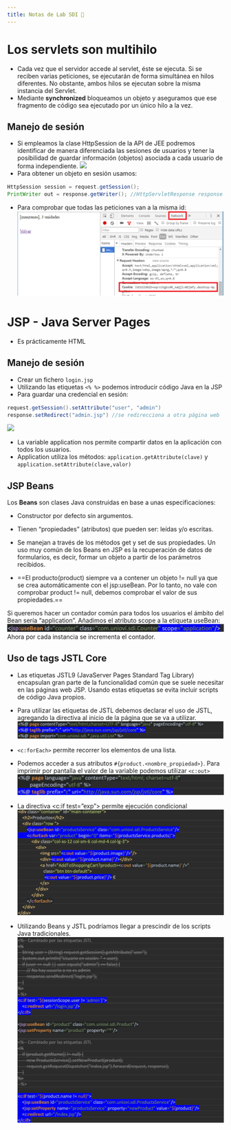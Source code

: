 ```yaml
---
title: Notas de Lab SDI 🌠
---
```

# Los servlets son multihilo

- Cada vez que el servidor accede al servlet, éste se ejecuta. Si se reciben varias peticiones, se ejecutarán de forma simultánea en hilos diferentes. No obstante, ambos hilos se ejecutan sobre la misma instancia del Servlet.
- Mediante **synchronized** bloqueamos un objeto y aseguramos que ese fragmento de código sea ejecutado por un único hilo a la vez.

## Manejo de sesión

- Si empleamos la clase HttpSession de la API de JEE podremos identificar de manera diferenciada las sesiones de usuarios y tener la posibilidad de guardar información (objetos) asociada a cada usuario de forma independiente.
![](img/Pasted%20image%2020230206163533.png|300)
- Para obtener un objeto en sesión usamos:
````java
HttpSession session = request.getSession();
PrintWriter out = response.getWriter(); //HttpServletResponse response
````
- Para comprobar que todas las peticiones van a la misma id:
![](img/Pasted%20image%2020230206164041.png)

# JSP - Java Server Pages

- Es prácticamente HTML
## Manejo de sesión

- Crear un fichero `login.jsp`
- Utilizando las etiquetas `<% %>` podemos introducir código Java en la JSP
- Para guardar una credencial en sesión:
````java
request.getSession().setAttribute("user", "admin")
response.setRedirect("admin.jsp") //se redirecciona a otra página web
````
![](img/Pasted%20image%2020230206165217.png|300)
- La variable application nos permite compartir datos en la aplicación con todos los usuarios.
- Application utiliza los métodos: `application.getAttribute(clave)` y `application.setAttribute(clave,valor)`

## JSP Beans

Los **Beans** son clases Java construidas en base a unas especificaciones:
-   Constructor por defecto sin argumentos.
-   Tienen “propiedades” (atributos) que pueden ser: leídas y/o escritas.
-   Se manejan a través de los métodos get y set de sus propiedades.
Un uso muy común de los Beans en JSP es la recuperación de datos de formularios, es decir, formar un objeto a partir de los parámetros recibidos.

- ==El producto(product) siempre va a contener un objeto != null ya que se crea automáticamente con el jsp:useBean. Por lo tanto, no vale con comprobar product != null, debemos comprobar el valor de sus propiedades.==

Si queremos hacer un contador común para todos los usuarios el ámbito del Bean sería “application”. Añadimos el atributo scope a la etiqueta useBean:
![](img/Pasted%20image%2020230206165914.png)
Ahora por cada instancia se incrementa el contador.

## Uso de tags JSTL Core

- Las etiquetas JSTL9 (JavaServer Pages Standard Tag Library) encapsulan gran parte de la funcionalidad común que se suele necesitar en las páginas web JSP. Usando estas etiquetas se evita incluir scripts de código Java propios.

- Para utilizar las etiquetas de JSTL debemos declarar el uso de JSTL, agregando la directiva al inicio de la página que se va a utilizar.
![](img/Pasted%20image%2020230206170048.png)
- `<c:forEach>` permite recorrer los elementos de una lista.
- Podemos acceder a sus atributos `#{product.<nombre_propiedad>}`. Para imprimir por pantalla el valor de la variable podemos utilizar `<c:out>`
![](img/Pasted%20image%2020230206170258.png)
- La directiva <c:if test=”exp”> permite ejecución condicional
![](img/Pasted%20image%2020230206170147.png)
- Utilizando Beans y JSTL podríamos llegar a prescindir de los scripts Java tradicionales.
![](img/Pasted%20image%2020230206170222.png)